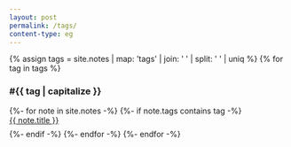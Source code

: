 ```yaml
---
layout: post
permalink: /tags/
content-type: eg
---
```


<style>
.category-content a {
    text-decoration: none;
    color: #4183c4;
}

.category-content a:hover {
    text-decoration: underline;
    color: #4183c4;
}
</style>

<main>
    {% assign tags =  site.notes | map: 'tags' | join: ' '  | split: ' ' | uniq %}
    {% for tag in tags %}
        <h3 id="{{ tag }}">#{{ tag | capitalize }}</h3>
        {%- for note in site.notes -%}
            {%- if note.tags contains tag -%}
                <li style="padding-bottom: 0.6em; list-style: none;"><a href="{{note.url}}">{{ note.title }}</a></li>
            {%- endif -%}
        {%- endfor -%}
    {%- endfor -%}
    <br/>
    <br/>
</main>
